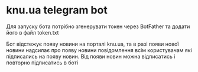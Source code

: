 # knu.ua telegram bot

Для запуску бота потрібно згенерувати токен через BotFather та додати його в файл token.txt

Бот відстежує появу новини на порталі knu.ua, та в разі появи нової новини надсилає про появу новини повідомлення всім користувачам які підписались на появу новин. Від появи новин можна відписатись і повторно підписатись в боті
